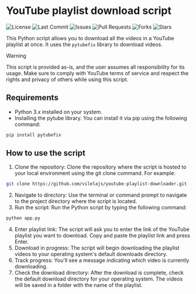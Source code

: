 # YouTube playlist download script
![License](https://img.shields.io/github/license/vilelajs/youtube-playlist-downloader)
![Last Commit](https://img.shields.io/github/last-commit/vilelajs/youtube-playlist-downloader)
![Issues](https://img.shields.io/github/issues/vilelajs/youtube-playlist-downloader)
![Pull Requests](https://img.shields.io/github/issues-pr/vilelajs/youtube-playlist-downloader)
![Forks](https://img.shields.io/github/forks/vilelajs/youtube-playlist-downloader)
![Stars](https://img.shields.io/github/stars/vilelajs/youtube-playlist-downloader)

This Python script allows you to download all the videos in a YouTube playlist at once. It uses the ``pytubefix`` library to download videos.

> [!WARNING]
> This script is provided as-is, and the user assumes all responsibility for its usage. Make sure to comply with YouTube terms of service and respect the rights and privacy of others while using this script.

## Requirements
* Python 3.x installed on your system.
* Installing the pytube library. You can install it via pip using the following command:

```bash
pip install pytubefix
```

## How to use the script

1. Clone the repository: Clone the repository where the script is hosted to your local environment using the git clone command. For example:

```bash
git clone https://github.com/vilelajs/youtube-playlist-downloader.git
```

2. Navigate to directory: Use the terminal or command prompt to navigate to the project directory where the script is located.
3. Run the script: Run the Python script by typing the following command:

```bash
python app.py
```

4. Enter playlist link: The script will ask you to enter the link of the YouTube playlist you want to download. Copy and paste the playlist link and press Enter.
5. Download in progress: The script will begin downloading the playlist videos to your operating system's default downloads directory.
6. Track progress: You'll see a message indicating which video is currently downloading.
7. Check the download directory: After the download is complete, check the default download directory for your operating system. The videos will be saved in a folder with the name of the playlist.
